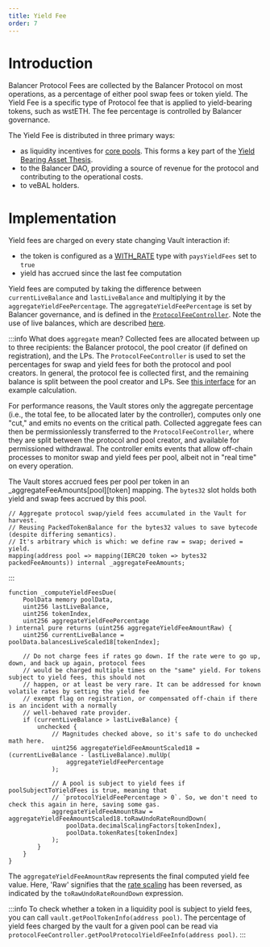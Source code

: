 ```yaml
---
title: Yield Fee
order: 7
---
```

# Introduction

Balancer Protocol Fees are collected by the Balancer Protocol on most operations, as a percentage of either pool swap fees or token yield. The Yield Fee is a specific type of Protocol fee that is applied to yield-bearing tokens, such as wstETH. The fee percentage is controlled by Balancer governance.

The Yield Fee is distributed in three primary ways:
- as liquidity incentives for [core pools](https://forum.balancer.fi/t/bip-19-incentivize-core-pools-l2-usage/3329). This forms a key part of the [Yield Bearing Asset Thesis](https://medium.com/balancer-protocol/balancer-the-yield-bearing-asset-thesis-f44489ba2deb).
- to the Balancer DAO, providing a source of revenue for the protocol and contributing to the operational costs.
- to veBAL holders.

# Implementation

Yield fees are charged on every state changing Vault interaction if:
- the token is configured as a [WITH_RATE](token-types.md#tokens-with-external-rates-with_rate) type with `paysYieldFees` set to `true`
- yield has accrued since the last fee computation

Yield fees are computed by taking the difference between `currentLiveBalance` and `lastLiveBalance` and multiplying it by the `aggregateYieldFeePercentage`. The `aggregateYieldFeePercentage` is set by Balancer governance, and is defined in the [`ProtocolFeeController`](https://github.com/balancer/balancer-v3-monorepo/blob/10079235a0fec9cf52c53cf6f231b615fa297ab2/pkg/vault/contracts/ProtocolFeeController.sol#L61). Note the use of live balances, which are described [here](./token-scaling.md#live-balances).

:::info What does `aggregate` mean?
Collected fees are allocated between up to three recipients: the Balancer protocol, the pool creator (if defined on registration), and the LPs. The `ProtocolFeeController` is used to set the percentages for swap and yield fees for both the protocol and pool creators. In general, the protocol fee is collected first, and the remaining balance is split between the pool creator and LPs. See [this interface](https://github.com/balancer/balancer-v3-monorepo/blob/e81e91cf850e888675d4f28116df5a29318fde98/pkg/interfaces/contracts/vault/IProtocolFeeController.sol#L140) for an example calculation.

For performance reasons, the Vault stores only the aggregate percentage (i.e., the total fee, to be allocated later by the controller), computes only one "cut," and emits no events on the critical path. Collected aggregate fees can then be permissionlessly transferred to the `ProtocolFeeController`, where they are split between the protocol and pool creator, and available for permissioned withdrawal. The controller emits events that allow off-chain processes to monitor swap and yield fees per pool, albeit not in "real time" on every operation.

The Vault stores accrued fees per pool per token in an _aggregateFeeAmounts[pool][token] mapping. The `bytes32` slot holds both yield and swap fees accrued by this pool.
```solidity
// Aggregate protocol swap/yield fees accumulated in the Vault for harvest.
// Reusing PackedTokenBalance for the bytes32 values to save bytecode (despite differing semantics).
// It's arbitrary which is which: we define raw = swap; derived = yield.
mapping(address pool => mapping(IERC20 token => bytes32 packedFeeAmounts)) internal _aggregateFeeAmounts;
```
:::

```solidity
function _computeYieldFeesDue(
    PoolData memory poolData,
    uint256 lastLiveBalance,
    uint256 tokenIndex,
    uint256 aggregateYieldFeePercentage
) internal pure returns (uint256 aggregateYieldFeeAmountRaw) {
    uint256 currentLiveBalance = poolData.balancesLiveScaled18[tokenIndex];

    // Do not charge fees if rates go down. If the rate were to go up, down, and back up again, protocol fees
    // would be charged multiple times on the "same" yield. For tokens subject to yield fees, this should not
    // happen, or at least be very rare. It can be addressed for known volatile rates by setting the yield fee
    // exempt flag on registration, or compensated off-chain if there is an incident with a normally
    // well-behaved rate provider.
    if (currentLiveBalance > lastLiveBalance) {
        unchecked {
            // Magnitudes checked above, so it's safe to do unchecked math here.
            uint256 aggregateYieldFeeAmountScaled18 = (currentLiveBalance - lastLiveBalance).mulUp(
                aggregateYieldFeePercentage
            );

            // A pool is subject to yield fees if poolSubjectToYieldFees is true, meaning that
            // `protocolYieldFeePercentage > 0`. So, we don't need to check this again in here, saving some gas.
            aggregateYieldFeeAmountRaw = aggregateYieldFeeAmountScaled18.toRawUndoRateRoundDown(
                poolData.decimalScalingFactors[tokenIndex],
                poolData.tokenRates[tokenIndex]
            );
        }
    }
}
```
The `aggregateYieldFeeAmountRaw` represents the final computed yield fee value. Here, 'Raw' signifies that the [rate scaling](./token-scaling.md#rate-scaling) has been reversed, as indicated by the `toRawUndoRateRoundDown` expression.

:::info
To check whether a token in a liquidity pool is subject to yield fees, you can call `vault.getPoolTokenInfo(address pool)`. The percentage of yield fees charged by the vault for a given pool can be read via `protocolFeeController.getPoolProtocolYieldFeeInfo(address pool)`. 
:::

